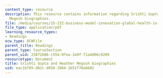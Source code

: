 ```yaml
---
content_type: resource
description: This resource contains information regarding Srishti Gupta and Heather
  Megosh biographies.
file: /media/courses/15-232-business-model-innovation-global-health-in-frontier-markets-fall-2013/eac1bf85d82cd85039641b51f78abb82_MIT_15_232F13_12_Sri_Gu_Hea_Me.pdf
file_type: application/pdf
learning_resource_types:
- Readings
ocw_type: OCWFile
parent_title: Readings
parent_type: CourseSection
parent_uid: 23872b06-c554-0fea-3a9f-f1a4d06c9209
resourcetype: Document
title: Srishti Gupta and Heather Megosh biographies
uid: eac1bf85-d82c-d850-3964-1b51f78abb82
---
```

